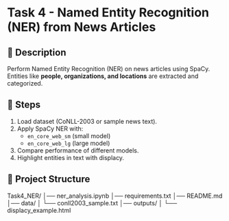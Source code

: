 # Task 4 - Named Entity Recognition (NER) from News Articles

## 📌 Description
Perform Named Entity Recognition (NER) on news articles using SpaCy.  
Entities like **people, organizations, and locations** are extracted and categorized.  

## 🔧 Steps
1. Load dataset (CoNLL-2003 or sample news text).
2. Apply SpaCy NER with:
   - `en_core_web_sm` (small model)
   - `en_core_web_lg` (large model)
3. Compare performance of different models.
4. Highlight entities in text with displacy.

## 📂 Project Structure
Task4_NER/
│── ner_analysis.ipynb
│── requirements.txt
│── README.md
│── data/
│ └── conll2003_sample.txt
│── outputs/
│ └── displacy_example.html